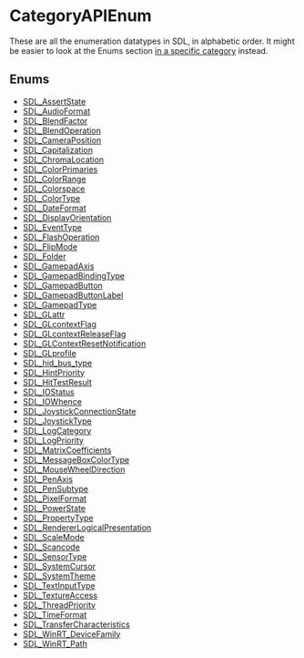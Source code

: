 # CategoryAPIEnum

These are all the enumeration datatypes in SDL, in alphabetic order. It
might be easier to look at the Enums section [in a specific category](APIByCategory) instead.

<!-- END CATEGORY DOCUMENTATION -->

## Enums

<!-- DO NOT HAND-EDIT CATEGORY LISTS, THEY ARE AUTOGENERATED AND WILL BE OVERWRITTEN, BASED ON TAGS IN INDIVIDUAL PAGE FOOTERS. EDIT THOSE INSTEAD. -->
<!-- BEGIN CATEGORY LIST: CategoryAPIEnum -->
- [SDL_AssertState](SDL_AssertState)
- [SDL_AudioFormat](SDL_AudioFormat)
- [SDL_BlendFactor](SDL_BlendFactor)
- [SDL_BlendOperation](SDL_BlendOperation)
- [SDL_CameraPosition](SDL_CameraPosition)
- [SDL_Capitalization](SDL_Capitalization)
- [SDL_ChromaLocation](SDL_ChromaLocation)
- [SDL_ColorPrimaries](SDL_ColorPrimaries)
- [SDL_ColorRange](SDL_ColorRange)
- [SDL_Colorspace](SDL_Colorspace)
- [SDL_ColorType](SDL_ColorType)
- [SDL_DateFormat](SDL_DateFormat)
- [SDL_DisplayOrientation](SDL_DisplayOrientation)
- [SDL_EventType](SDL_EventType)
- [SDL_FlashOperation](SDL_FlashOperation)
- [SDL_FlipMode](SDL_FlipMode)
- [SDL_Folder](SDL_Folder)
- [SDL_GamepadAxis](SDL_GamepadAxis)
- [SDL_GamepadBindingType](SDL_GamepadBindingType)
- [SDL_GamepadButton](SDL_GamepadButton)
- [SDL_GamepadButtonLabel](SDL_GamepadButtonLabel)
- [SDL_GamepadType](SDL_GamepadType)
- [SDL_GLattr](SDL_GLattr)
- [SDL_GLcontextFlag](SDL_GLcontextFlag)
- [SDL_GLcontextReleaseFlag](SDL_GLcontextReleaseFlag)
- [SDL_GLContextResetNotification](SDL_GLContextResetNotification)
- [SDL_GLprofile](SDL_GLprofile)
- [SDL_hid_bus_type](SDL_hid_bus_type)
- [SDL_HintPriority](SDL_HintPriority)
- [SDL_HitTestResult](SDL_HitTestResult)
- [SDL_IOStatus](SDL_IOStatus)
- [SDL_IOWhence](SDL_IOWhence)
- [SDL_JoystickConnectionState](SDL_JoystickConnectionState)
- [SDL_JoystickType](SDL_JoystickType)
- [SDL_LogCategory](SDL_LogCategory)
- [SDL_LogPriority](SDL_LogPriority)
- [SDL_MatrixCoefficients](SDL_MatrixCoefficients)
- [SDL_MessageBoxColorType](SDL_MessageBoxColorType)
- [SDL_MouseWheelDirection](SDL_MouseWheelDirection)
- [SDL_PenAxis](SDL_PenAxis)
- [SDL_PenSubtype](SDL_PenSubtype)
- [SDL_PixelFormat](SDL_PixelFormat)
- [SDL_PowerState](SDL_PowerState)
- [SDL_PropertyType](SDL_PropertyType)
- [SDL_RendererLogicalPresentation](SDL_RendererLogicalPresentation)
- [SDL_ScaleMode](SDL_ScaleMode)
- [SDL_Scancode](SDL_Scancode)
- [SDL_SensorType](SDL_SensorType)
- [SDL_SystemCursor](SDL_SystemCursor)
- [SDL_SystemTheme](SDL_SystemTheme)
- [SDL_TextInputType](SDL_TextInputType)
- [SDL_TextureAccess](SDL_TextureAccess)
- [SDL_ThreadPriority](SDL_ThreadPriority)
- [SDL_TimeFormat](SDL_TimeFormat)
- [SDL_TransferCharacteristics](SDL_TransferCharacteristics)
- [SDL_WinRT_DeviceFamily](SDL_WinRT_DeviceFamily)
- [SDL_WinRT_Path](SDL_WinRT_Path)
<!-- END CATEGORY LIST -->


